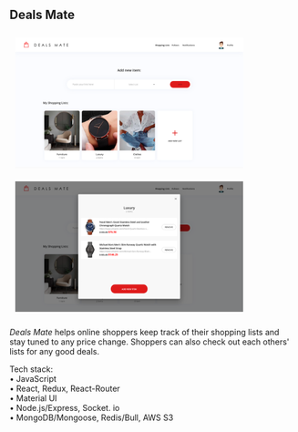 
## Deals Mate  

  <img src="./screenshots/screenshot_0.png" alt="screenshot" style="max-width:400px;margin:10px;" />
  <img src="./screenshots/screenshot_1.png" alt="screenshot" style="max-width:400px;margin:10px;" />

<i>Deals Mate</i> helps online shoppers keep track of their shopping lists and stay tuned to any price change. Shoppers can also check out each others' lists for any good deals.

Tech stack:  
• JavaScript  
• React, Redux, React-Router  
• Material UI  
• Node.js/Express, Socket. io  
• MongoDB/Mongoose, Redis/Bull, AWS S3  